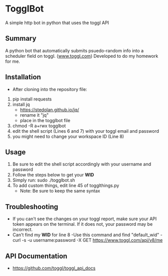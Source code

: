 # TogglBot
A simple http bot in python that uses the toggl API

## Summary
A python bot that automatically submits psuedo-random info into a scheduler field on toggl. (www.toggl.com)
Developed to do my homework for me.

## Installation
+ After cloning into the repository file:
1. pip install requests
2. install jq
   - https://stedolan.github.io/jq/
   - rename it "jq"
   - place in the togglbot file
3. chmod -R a+rwx togglbot
4. edit the shell script (Lines 6 and 7) with your toggl email and password
5. you might need to change your workspace ID (Line 8)

## Usage
1. Be sure to edit the shell script accordingly with your username and password
2. Follow the steps below to get your **WID**
3. Simply run: sudo ./togglbot.sh
4. To add custom things, edit line 45 of togglthings.py
    - Note: Be sure to keep the same syntax

## Troubleshooting
+ If you can't see the changes on your toggl report, make sure your API token appears on the terminal. If it does not, your password may be incorrect.
+ Can't find my **WID** for line 8
  -Use this command and find "default_wid"
  -curl -s -u username:password -X GET https://www.toggl.com/api/v8/me
  
## API Documentation
+ https://github.com/toggl/toggl_api_docs

